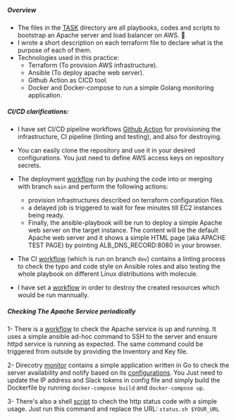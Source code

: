 ##### Overview

 - The files in the [TASK](./TASK1) directory are all playbooks, codes and scripts to bootstrap an Apache server and load balancer on AWS. 🚀
 - I wrote a short description on each terraform file to declare what is the purpose of each of them.
 - Technologies used in this practice:
    * Terraform (To provision AWS infrastructure).
    * Ansible (To deploy apache web server).
    * Github Action as CICD tool.
    * Docker and Docker-compose to run a simple Golang monitoring application.


##### CI/CD clarifications:

- I have set CI/CD pipeline workflows [Github Action](./.github/workflows) for provisioning the infrastructure, CI pipeline (linting and testing), and also for destroying.

- You can easily clone the repository and use it in your desired configurations. You just need to define AWS access keys on repository secrets.

- The deployment [workflow](./.github/workflows/provision.yml) run by pushing the code into or merging with branch `main` and perform the following actions:
    * provision infrastructures described on terraform configuration files.
    * a delayed job is triggered to wait for few minutes till EC2 instances being ready.
    * Finally, the ansible-playbook will be run to deploy a simple Apache web server on the target instance. The content will be the default Apache web server and it shows a simple HTML page (aka APACHE TEST PAGE) by pointing ALB_DNS_RECORD:8080 in your browser.

- The CI [workflow](./.github/workflows/check.yml) (which is run on branch `dev`) contains a linting process to check the typo and code style on Ansible roles and also testing the whole playbook on different Linux distributions with molecule.

- I have set a [workflow](./.github/workflows/destroy.yml) in order to destroy the created resources which would be run mannually.

##### Checking The Apache Service periodically

 1- There is a [workflow](./.github/workflows/check.yml) to check the Apache service is up and running. It uses a simple ansible ad-hoc command to SSH to the server and ensure httpd service is running as expected. The same command could be triggered from outside by providing the Inventory and Key file.

 2- Direcotry [monitor](./TASK1/monitor/) contains a simple application written in Go to check the server availability and notify based on its [configurations](./TASK1/monitor/configs/default.json). You Just need to update the IP address and Slack tokens in config file and simply build the Dockerfile by running `docker-compose build` and `docker-compose up`.

 3- There's also a shell [script](./task1/../TASK1/http-status/status.sh) to chech the http status code with a simple usage. Just run this command and replace the URL: `status.sh $YOUR_URL`